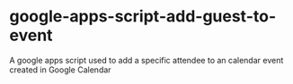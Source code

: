 # google-apps-script-add-guest-to-event
A google apps script used to add a specific attendee to an calendar event created in Google Calendar
